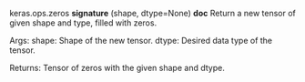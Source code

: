 keras.ops.zeros
__signature__
(shape, dtype=None)
__doc__
Return a new tensor of given shape and type, filled with zeros.

Args:
    shape: Shape of the new tensor.
    dtype: Desired data type of the tensor.

Returns:
    Tensor of zeros with the given shape and dtype.
